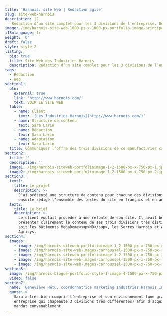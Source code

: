 ```yaml
---
title: 'Harnois: site Web | Rédaction agile'
slug: site-web-harnois
description: |2
   Rédaction d’un site complet pour les 3 divisions de l’entreprise. Découvrir le projet.
image: /img/harnois-site-web-1000-px-x-1000-px-portfolio-image-principale.png
i18nlanguage: fr
weight: '0'
draft: false
style: style-2
listing:
  big: true
  title: Site Web des Industries Harnois
  description: Rédaction d’un site complet pour les 3 divisions de l’entreprise
tags:
  - Rédaction
  - Web
section1:
  btn:
    external: true
    link: 'http://www.harnois.com/'
    text: VOIR LE SITE WEB
  table:
    - name: Client
      text: '[Les Industries Harnois](http://www.harnois.com/)'
    - name: Structure de contenu
      text: Sara Larin
    - name: Rédaction
      text: Sara Larin
    - name: Adaptation
      text: Sara Larin
  title: Communiquer l’offre des trois divisions de ce manufacturier canadien
section2:
  title: ''
  description: ''
  image1: /img/harnois-siteweb-portfolioimage-1-2-1500-px-x-750-px-1.jpg
  image2: /img/harnois-siteweb-portfolioimage-1-2-1500-px-x-750-px-2.jpg
section3:
  text1:
    title: Le projet
    description: >-
      J’ai présenté une structure de contenu pour chacune des divisions. J’ai
      ensuite rédigé l’ensemble des textes du site en français et en anglais.  
  text2:
    title: Le brief
    description: >-
      Le client voulait procéder à une refonte de son site. Il avait besoin de
      présenter clairement le contenu de ses trois divisions très distinctes,
      soit les bâtiments MegaDome<sup>MD</sup>, les Serres Harnois et Agronomie
      Agrisys.
section4:
  images:
    - image: /img/harnois-siteweb-portfolioimage-1-2-1500-px-x-750-px-4.jpg
    - image: /img/harnois-site-web-images-carroussel-1500-px-x-750-px-rev2-1.png
    - image: /img/harnois-siteweb-portfolioimage-1-2-1500-px-x-750-px-3.jpg
    - image: /img/harnois-site-web-images-carroussel-1500-px-x-750-px-rev2-2.png
    - image: /img/harnois-site-web-images-carroussel-1500-px-x-750-px-rev2-3.png
section5:
  image: /img/harnois-blogue-portfolio-style-1-image-4-1500-px-x-750-px.jpg
  video: false
section7:
  name: 'Geneviève Hétu, coordonnatrice marketing Industries Harnois Inc. '
  quote: >
    Sara a très bien compris l’entreprise et son environnement (une grande
    entreprise qui chapeaute 3 divisions très différentes) afin d’acquitter son
    mandat convenablement.
---
```


